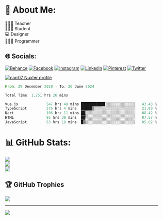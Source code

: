 # 💫 About Me:
👨🏻‍🏫 Teacher<br>🧑🏻‍🎓 Student<br>💻 Designer<br>👨🏻‍💻 Programmer<br>


## 🌐 Socials:
[![Behance](https://img.shields.io/badge/Behance-1769ff?logo=behance&logoColor=white)](https://behance.net/narr07) [![Facebook](https://img.shields.io/badge/Facebook-%231877F2.svg?logo=Facebook&logoColor=white)](https://facebook.com/narr07) [![Instagram](https://img.shields.io/badge/Instagram-%23E4405F.svg?logo=Instagram&logoColor=white)](https://instagram.com/narr07) [![LinkedIn](https://img.shields.io/badge/LinkedIn-%230077B5.svg?logo=linkedin&logoColor=white)](https://linkedin.com/in/narr07) [![Pinterest](https://img.shields.io/badge/Pinterest-%23E60023.svg?logo=Pinterest&logoColor=white)](https://pinterest.com/narr07) [![Twitter](https://img.shields.io/badge/Twitter-%231DA1F2.svg?logo=Twitter&logoColor=white)](https://twitter.com/narr_permadi) 


[![narr07 Nuxter profile](https://nuxters.nuxt.com/card/narr07/og.png)](https://nuxters.nuxt.com/narr07)


<!--START_SECTION:waka-->

```rust
From: 29 December 2020 - To: 26 June 2024

Total Time: 1,251 hrs 26 mins

Vue.js             547 hrs 49 mins ███████████░░░░░░░░░░░░░░   43.43 %
TypeScript         276 hrs 4 mins  █████▒░░░░░░░░░░░░░░░░░░░   21.89 %
Dart               106 hrs 11 mins ██░░░░░░░░░░░░░░░░░░░░░░░   08.42 %
HTML               95 hrs 30 mins  ██░░░░░░░░░░░░░░░░░░░░░░░   07.57 %
JavaScript         63 hrs 19 mins  █▒░░░░░░░░░░░░░░░░░░░░░░░   05.02 %
```

<!--END_SECTION:waka-->

# 📊 GitHub Stats:
![](https://github-readme-stats.vercel.app/api?username=narr07&theme=radical&hide_border=false&include_all_commits=false&count_private=false)<br/>
![](https://github-readme-streak-stats.herokuapp.com/?user=narr07&theme=radical&hide_border=false)<br/>
![](https://github-readme-stats.vercel.app/api/top-langs/?username=narr07&theme=radical&hide_border=false&include_all_commits=false&count_private=false&layout=compact)

## 🏆 GitHub Trophies
![](https://github-profile-trophy.vercel.app/?username=narr07&theme=dracula&no-frame=false&no-bg=false&margin-w=4)

---
[![](https://visitcount.itsvg.in/api?id=narr07&icon=2&color=0)](https://visitcount.itsvg.in)

<!-- Proudly created with GPRM ( https://gprm.itsvg.in ) -->

